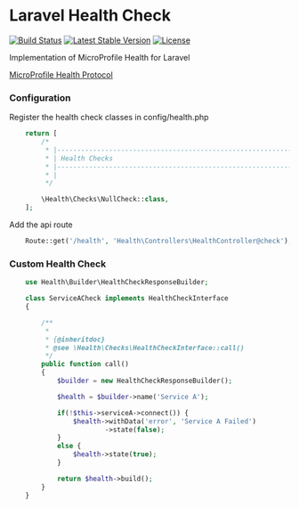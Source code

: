 # Laravel Health Check


[![Build Status](https://travis-ci.org/svilborg/laravel-health.svg?branch=master)](https://travis-ci.org/svilborg/laravel-health)
[![Latest Stable Version](https://img.shields.io/packagist/v/svilborg/laravel-health.svg)](https://packagist.org/packages/svilborg/laravel-health)
[![License](https://img.shields.io/packagist/l/svilborg/laravel-health.svg)](https://github.com/svilborg/laravel-health/blob/master/LICENSE)

Implementation of MicroProfile Health for Laravel

[MicroProfile Health Protocol](https://github.com/eclipse/microprofile-health/blob/master/spec/src/main/asciidoc/protocol-wireformat.adoc "Protocol")

### Configuration

Register the health check classes in config/health.php

```php
    return [
        /*
         * |--------------------------------------------------------------------------
         * | Health Checks
         * |--------------------------------------------------------------------------
         * |
         */

        \Health\Checks\NullCheck::class,
    ];
```

Add the api route

```php
    Route::get('/health', 'Health\Controllers\HealthController@check');
```

### Custom Health Check

```php
    use Health\Builder\HealthCheckResponseBuilder;

    class ServiceACheck implements HealthCheckInterface
    {

        /**
         *
         * {@inheritdoc}
         * @see \Health\Checks\HealthCheckInterface::call()
         */
        public function call()
        {
            $builder = new HealthCheckResponseBuilder();

            $health = $builder->name('Service A');

            if(!$this->serviceA->connect()) {
                $health->withData('error', 'Service A Failed')
                        ->state(false);
            }
            else {
                $health->state(true);
            }

            return $health->build();
        }
    }
```
